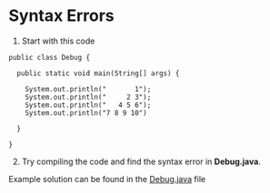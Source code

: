 # Syntax Errors

1. Start with this code

```
public class Debug {

  public static void main(String[] args) {
    
    System.out.println("       1");
    System.out.println("     2 3");
    System.out.println("   4 5 6");
    System.out.println("7 8 9 10")
    
  }
  
}
```

2. Try compiling the code and find the syntax error in **Debug.java**.

Example solution can be found in the [Debug.java](https://github.com/upliftdev/Foundations/blob/main/10.Debugging/Syntax_Errors/src/main/java/com/examples/debug3/Debug.java) file